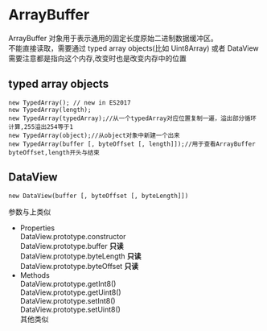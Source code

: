 # ArrayBuffer

ArrayBuffer 对象用于表示通用的固定长度原始二进制数据缓冲区。  
不能直接读取，需要通过 typed array objects(比如 Uint8Array) 或者 DataView
需要注意都是指向这个内存,改变时也是改变内存中的位置

## typed array objects

```
new TypedArray(); // new in ES2017
new TypedArray(length);
new TypedArray(typedArray);//从一个typedArray对应位置复制一遍，溢出部分循环计算,255溢出254等于1
new TypedArray(object);//从object对象中新建一个出来
new TypedArray(buffer [, byteOffset [, length]]);//用于查看ArrayBuffer byteOffset,length开头与结束
```

## DataView

```
new DataView(buffer [, byteOffset [, byteLength]])
```

参数与上类似

- Properties  
  DataView.prototype.constructor  
  DataView.prototype.buffer **只读**  
  DataView.prototype.byteLength **只读**  
  DataView.prototype.byteOffset **只读**
- Methods  
  DataView.prototype.getInt8()  
  DataView.prototype.getUint8()  
  DataView.prototype.setInt8()  
  DataView.prototype.setUint8()  
  其他类似
